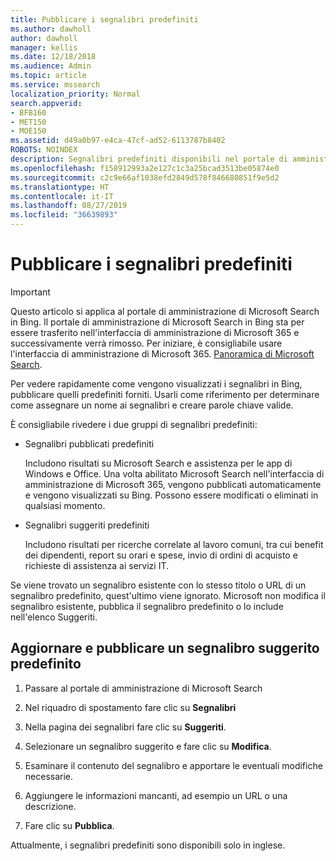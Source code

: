 ```yaml
---
title: Pubblicare i segnalibri predefiniti
ms.author: dawholl
author: dawholl
manager: kellis
ms.date: 12/18/2018
ms.audience: Admin
ms.topic: article
ms.service: mssearch
localization_priority: Normal
search.appverid:
- BFB160
- MET150
- MOE150
ms.assetid: d49a0b97-e4ca-47cf-ad52-6113787b8402
ROBOTS: NOINDEX
description: Segnalibri predefiniti disponibili nel portale di amministrazione di Microsoft Search
ms.openlocfilehash: f158912993a2e127c1c3a25bcad3513be05874e0
ms.sourcegitcommit: c2c9e66af1038efd2849d578f846680851f9e5d2
ms.translationtype: HT
ms.contentlocale: it-IT
ms.lasthandoff: 08/27/2019
ms.locfileid: "36639893"
---
```

# <a name="publish-default-bookmarks"></a>Pubblicare i segnalibri predefiniti

> [!IMPORTANT]
> Questo articolo si applica al portale di amministrazione di Microsoft Search in Bing. Il portale di amministrazione di Microsoft Search in Bing sta per essere trasferito nell'interfaccia di amministrazione di Microsoft 365 e successivamente verrà rimosso. Per iniziare, è consigliabile usare l'interfaccia di amministrazione di Microsoft 365. [Panoramica di Microsoft Search](overview-microsoft-search.md).

Per vedere rapidamente come vengono visualizzati i segnalibri in Bing, pubblicare quelli predefiniti forniti. Usarli come riferimento per determinare come assegnare un nome ai segnalibri e creare parole chiave valide.
  
È consigliabile rivedere i due gruppi di segnalibri predefiniti:
  
- Segnalibri pubblicati predefiniti
    
    Includono risultati su Microsoft Search e assistenza per le app di Windows e Office. Una volta abilitato Microsoft Search nell'interfaccia di amministrazione di Microsoft 365, vengono pubblicati automaticamente e vengono visualizzati su Bing. Possono essere modificati o eliminati in qualsiasi momento.
    
- Segnalibri suggeriti predefiniti
    
    Includono risultati per ricerche correlate al lavoro comuni, tra cui benefit dei dipendenti, report su orari e spese, invio di ordini di acquisto e richieste di assistenza ai servizi IT.
    
Se viene trovato un segnalibro esistente con lo stesso titolo o URL di un segnalibro predefinito, quest'ultimo viene ignorato. Microsoft non modifica il segnalibro esistente, pubblica il segnalibro predefinito o lo include nell'elenco Suggeriti.
  
## <a name="update-and-publish-a-default-suggested-bookmark"></a>Aggiornare e pubblicare un segnalibro suggerito predefinito

1. Passare al portale di amministrazione di Microsoft Search
    
2. Nel riquadro di spostamento fare clic su **Segnalibri**
    
3. Nella pagina dei segnalibri fare clic su **Suggeriti**.
    
4. Selezionare un segnalibro suggerito e fare clic su **Modifica**.
    
5. Esaminare il contenuto del segnalibro e apportare le eventuali modifiche necessarie.
    
6. Aggiungere le informazioni mancanti, ad esempio un URL o una descrizione.
    
7. Fare clic su **Pubblica**.
    
Attualmente, i segnalibri predefiniti sono disponibili solo in inglese. 

  

